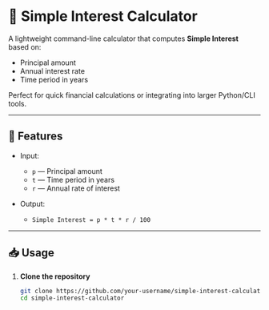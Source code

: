 # 🧮 Simple Interest Calculator

A lightweight command-line calculator that computes **Simple Interest** based on:

- Principal amount
- Annual interest rate
- Time period in years

Perfect for quick financial calculations or integrating into larger Python/CLI tools.

---

## 🚀 Features

- Input:  
  - `p` — Principal amount  
  - `t` — Time period in years  
  - `r` — Annual rate of interest

- Output:  
  - `Simple Interest = p * t * r / 100`

---

## 📥 Usage

1. **Clone the repository**
   ```bash
   git clone https://github.com/your-username/simple-interest-calculator.git
   cd simple-interest-calculator
